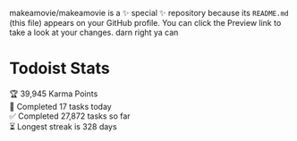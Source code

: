 makeamovie/makeamovie is a ✨ special ✨ repository because its `README.md` (this file) appears on your GitHub profile.
You can click the Preview link to take a look at your changes. darn right ya can

# Todoist Stats

<!-- TODO-IST:START -->
🏆  39,945 Karma Points           
🌸  Completed 17 tasks today           
✅  Completed 27,872 tasks so far           
⏳  Longest streak is 328 days
<!-- TODO-IST:END -->